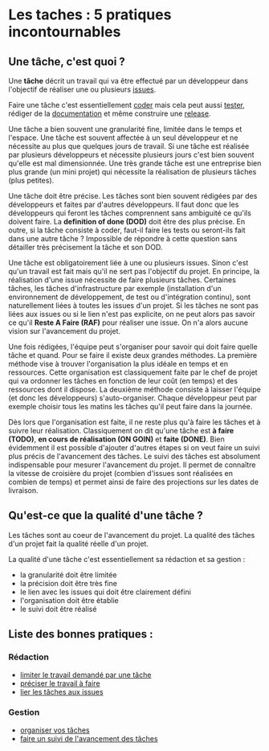 Les taches : 5 pratiques incontournables
========================================

Une tâche, c'est quoi ?
------------------------

Une **tâche** décrit un travail qui va être effectué par un développeur dans l'objectif de réaliser une ou plusieurs [issues](../issue).

Faire une tâche c'est essentiellement [coder](../code) mais cela peut aussi [tester](../test), rédiger de la [documentation](../doc) et même construire une [release](../release).

Une tâche a bien souvent une granularité fine, limitée dans le temps et l'espace. Une tâche est souvent affectée à un seul développeur et ne nécessite au plus que quelques jours de travail. Si une tâche est réalisée par plusieurs développeurs et nécessite plusieurs jours c'est bien souvent qu'elle est mal dimensionnée. Une très grande tâche est une entreprise bien plus grande (un mini projet) qui nécessite la réalisation de plusieurs tâches (plus petites).

Une tâche doit être précise. Les tâches sont bien souvent rédigées par des développeurs et faites par d'autres développeurs. Il faut donc que les développeurs qui feront les tâches comprennent sans ambiguité ce qu'ils doivent faire. La **definition of done (DOD)** doit être des plus précise. En outre, si la tâche consiste à coder, faut-il faire les tests ou seront-ils fait dans une autre tâche ? Impossible de répondre à cette question sans détailler très précisement la tâche et son DOD.

Une tâche est obligatoirement liée à une ou plusieurs issues. Sinon c'est qu'un travail est fait mais qu'il ne sert pas l'objectif du projet. En principe, la réalisation d'une issue nécessite de faire plusieurs tâches. Certaines tâches, les tâches d'infrastructure par exemple (installation d'un environnement de développement, de test ou d'intégration continu), sont naturellement liées à toutes les issues d'un projet. Si les tâches ne sont pas liées aux issues ou si le lien n'est pas explicite, on ne peut alors pas savoir ce qu'il **Reste A Faire (RAF)** pour réaliser une issue. On n'a alors aucune vision sur l'avancement du projet.

Une fois rédigées, l'équipe peut s'organiser pour savoir qui doit faire quelle tâche et quand. Pour se faire il existe deux grandes méthodes. La première méthode vise à trouver l'organisation la plus idéale en temps et en ressources. Cette organisation est classiquement faite par le chef de projet qui va ordonner les tâches en fonction de leur coût (en temps) et des ressources dont il dispose. La deuxième méthode consiste à laisser l'équipe (et donc les développeurs) s'auto-organiser. Chaque développeur peut par exemple choisir tous les matins les tâches qu'il peut faire dans la journée.

Dès lors que l'organisation est faite, il ne reste plus qu'à faire les tâches et à suivre leur réalisation. Classiquement on dit qu'une tâche est **à faire (TODO)**, **en cours de réalisation (ON GOIN)** et **faite (DONE)**. Bien évidemment il est possible d'ajouter d'autres étapes si on veut faire un suivi plus précis de l'avancement des tâches. Le suivi des tâches est absolument indispensable pour mesurer l'avancement du projet. Il permet de connaître la vitesse de croisière du projet (combien d'issues sont réalisées en combien de temps) et permet ainsi de faire des projections sur les dates de livraison.

Qu'est-ce que la qualité d'une tâche ?
--------------------------------------

Les tâches sont au coeur de l'avancement du projet. La qualité des tâches d'un projet fait la qualité réelle d'un projet.

La qualité d'une tâche c'est essentiellement sa rédaction et sa gestion :

* la granularité doit être limitée
* la précision doit être très fine
* le lien avec les issues qui doit être clairement défini
* l'organisation doit être établie
* le suivi doit être réalisé

Liste des bonnes pratiques :
----------------------------

### Rédaction

* [limiter le travail demandé par une tâche](./limiter.md)
* [préciser le travail à faire](./preciser.md)
* [lier les tâches aux issues](./lier.md)

### Gestion 

* [organiser vos tâches](./organiser.md)
* [faire un suivi de l'avancement des tâches](./suivre.md)
